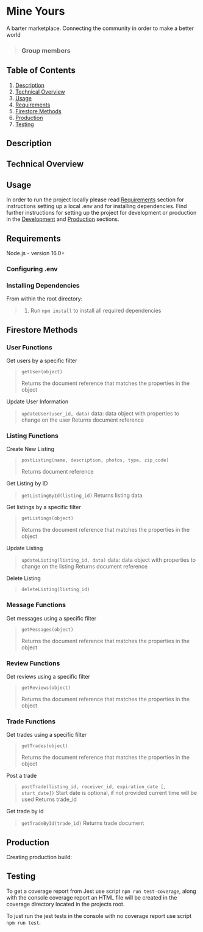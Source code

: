 # Mine Yours

A barter marketplace. Connecting the community in order to make a better world

> ### Group members<br>


## Table of Contents

1. [Description](#description)
2. [Technical Overview](#technical-overview)
3. [Usage](#usage)
4. [Requirements](#requirements)
5. [Firestore Methods](#firestoreMethods)
6. [Production](#production)
7. [Testing](#testing)

## Description



## Technical Overview


## Usage
In order to run the project locally please read [Requirements](#requirements) section for instructions setting up a local .env and for installing dependencies. Find further instructions for setting up the project for development or production in the [Development](#development) and [Production](#production) sections.

## Requirements

Node.js - version 16.0+

### Configuring .env


### Installing Dependencies
From within the root directory:
> 1. Run ```npm install``` to install all required dependencies

## Firestore Methods

### User Functions
Get users by a specific filter
>```getUser(object)```
>
> Returns the document reference that matches the properties in the object

Update User Information
> ```updateUser(user_id, data)```
> data: data object with properties to change on the user
> Returns document reference

### Listing Functions
Create New Listing
> ```postListing(name, description, photos, type, zip_code)```
>
> Returns document reference

Get Listing by ID
> ```getListingById(listing_id)```
> Returns listing data

Get listings by a specific filter
>```getListings(object)```
>
> Returns the document reference that matches the properties in the object

Update Listing
> ```updateListing(listing_id, data)```
> data: data object with properties to change on the listing
> Returns document reference

Delete Listing
> ```deleteListing(listing_id)```

### Message Functions

Get messages using a specific filter
>```getMessages(object)```
>
> Returns the document reference that matches the properties in the object

### Review Functions

Get reviews using a specific filter
>```getReviews(object)```
>
> Returns the document reference that matches the properties in the object

### Trade Functions

Get trades using a specific filter
>```getTrades(object)```
>
> Returns the document reference that matches the properties in the object

Post a trade
> ```postTrade(listing_id, receiver_id, expiration_date [, start_date])```
> Start date is optional, if not provided current time will be used
> Returns trade_id

Get trade by id
> ```getTradeById(trade_id)```
> Returns trade document


## Production

Creating production build:

## Testing

To get a coverage report from Jest use script ```npm run test-coverage```, along with the console coverage report an HTML file will be created in the coverage directory located in the projects root.

To just run the jest tests in the console with no coverage report use script ```npm run test```.
